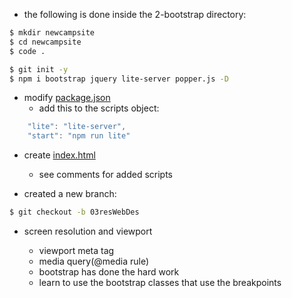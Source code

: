 - the following is done inside the 2-bootstrap directory:

```bash
$ mkdir newcampsite
$ cd newcampsite
$ code .
```

```bash
$ git init -y
$ npm i bootstrap jquery lite-server popper.js -D
```


- modify [package.json](package.json)
  - add this to the scripts object:

```javascript
    "lite": "lite-server",
    "start": "npm run lite"
```

- create [index.html](index.html)
  - see comments for added scripts

- created a new branch:

```bash
$ git checkout -b 03resWebDes
```

- screen resolution and viewport
  
  - viewport meta tag
  - media query(@media rule)
  - bootstrap has done the hard work
  - learn to use the bootstrap classes that use the breakpoints

